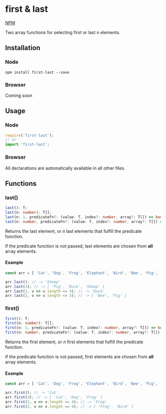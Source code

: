 # first & last
[NPM](https://img.shields.io/npm/v/first-last.svg)

Two array functions for selecting first or last n elements.

## Installation
### Node
```
npm install first-last --save
```

### Browser
Coming soon

## Usage
### Node
```typescript
require('first-last');
// or
import 'first-last';
```

### Browser
All declarations are automatically available in all other files.

## Functions
### last()
```typescript
last(): T;
last(n: number): T[];
last(n: 1, predicateFn?: (value: T, index?: number, array?: T[]) => boolean): T;
last(n: number, predicateFn?: (value: T, index?: number, array?: T[]) => boolean): T[];
```
Returns the last element, or *n* last elements that fulfill the predicate function.

If the predicate function is not passed, last elements are chosen from **all** array elements.

#### Example
```typescript
const arr = [ 'Cat', 'Dog', 'Frog', 'Elephant', 'Bird', 'Bee', 'Pig', 'Duck', 'Sheep' ];

arr.last(); // -> 'Sheep'
arr.last(3); // -> [ 'Pig', 'Duck', 'Sheep' ]
arr.last(1, v => v.length <= 4); // -> 'Duck'
arr.last(2, v => v.length <= 3); // -> [ 'Bee', 'Pig' ]
```

### first()
```typescript
first(): T;
first(n: number): T[];
first(n: 1, predicateFn?: (value: T, index?: number, array?: T[]) => boolean): T;
first(n: number, predicateFn?: (value: T, index?: number, array?: T[]) => boolean): T[];
```
Returns the first element, or *n* first elements that fulfill the predicate function.

If the predicate function is not passed, first elements are chosen from **all** array elements.

#### Example
```typescript
const arr = [ 'Cat', 'Dog', 'Frog', 'Elephant', 'Bird', 'Bee', 'Pig', 'Duck', 'Sheep' ];

arr.first(); // -> 'Cat'
arr.first(3); // -> [ 'Cat', 'Dog', 'Frog' ]
arr.first(1, v => v.length >= 4); // -> 'Frog'
arr.first(2, v => v.length == 4); // -> [ 'Frog', 'Bird' ]
```
